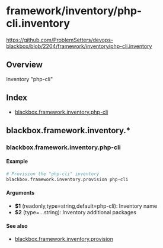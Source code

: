 # framework/inventory/php-cli.inventory

https://github.com/ProblemSetters/devops-blackbox/blob/2204/framework/inventory/php-cli.inventory

## Overview

Inventory "php-cli"

## Index

* [blackbox.framework.inventory.php-cli](#blackboxframeworkinventoryphp-cli)

## blackbox.framework.inventory.*

### blackbox.framework.inventory.php-cli

#### Example

```bash
# Provision the "php-cli" inventory
blackbox.framework.inventory.provision php-cli
```

#### Arguments

* **$1** (readonly,type=string,default=php-cli): Inventory name
* **$2** (type=...string): Inventory additional packages

#### See also

* [blackbox.framework.inventory.provision](#blackboxframeworkinventoryprovision)

